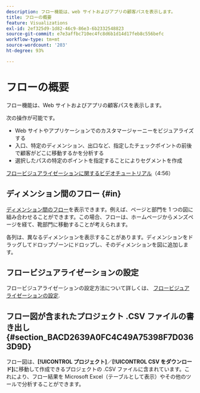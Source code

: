 ```yaml
---
description: フロー機能は、web サイトおよびアプリの顧客パスを表示します。
title: フローの概要
feature: Visualizations
exl-id: 2ef325d9-1d82-46c9-86e3-6b2332548823
source-git-commit: e7e3affbc710ec4fc8d6b1d14d17feb8c556befc
workflow-type: tm+mt
source-wordcount: '203'
ht-degree: 93%

---
```


# フローの概要

フロー機能は、Web サイトおよびアプリの顧客パスを表示します。

次の操作が可能です。

* Web サイトやアプリケーションでのカスタマージャーニーをビジュアライズする
* 入口、特定のディメンション、出口など、指定したチェックポイントの前後で顧客がどこに移動するかを分析する
* 選択したパスの特定のポイントを指定することによりセグメントを作成

[フロービジュアライゼーションに関するビデオチュートリアル](https://experienceleague.adobe.com/docs/analytics-learn/tutorials/analysis-workspace/analyzing-customer-journeys/flow-visualization.html?lang=ja)（4:56）

## ディメンション間のフロー {#in}

[ディメンション間のフロー](/help/analysis-workspace/visualizations/c-flow/multi-dimensional-flow.md)を表示できます。例えば、ページと部門を 1 つの図に組み合わせることができます。この場合、フローは、ホームページからメンズページを経て、靴部門に移動することが考えられます。

各列は、異なるディメンションを表示することがあります。ディメンションをドラッグしてドロップゾーンにドロップし、そのディメンションを図に追加します。

## フロービジュアライゼーションの設定

フロービジュアライゼーションの設定方法について詳しくは、 [フロービジュアライゼーションの設定](/help/analysis-workspace/visualizations/c-flow/create-flow.md).

## フロー図が含まれたプロジェクト .CSV ファイルの書き出し {#section_BACD2639A0FC4C49A75398F7D0363D9D}

フロー図は、**[!UICONTROL プロジェクト]**／**[!UICONTROL CSV をダウンロード]**&#x200B;に移動して作成できるプロジェクトの .CSV ファイルに含まれています。これにより、フロー結果を Microsoft Excel（テーブルとして表示）やその他のツールで分析することができます。
